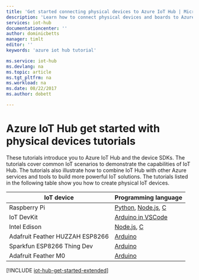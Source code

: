 ```yaml
---
title: 'Get started connecting physical devices to Azure IoT Hub | Microsoft Docs'
description: 'Learn how to connect physical devices and boards to Azure IoT Hub. Your devices can send telemetry to IoT Hub and IoT Hub can monitor and manage your devices.'
services: iot-hub
documentationcenter: ''
author: dominicbetts
manager: timlt
editor: ''
keywords: 'azure iot hub tutorial'

ms.service: iot-hub
ms.devlang: na
ms.topic: article
ms.tgt_pltfrm: na
ms.workload: na
ms.date: 08/22/2017
ms.author: dobett

---
```

# Azure IoT Hub get started with physical devices tutorials

These tutorials introduce you to Azure IoT Hub and the device SDKs. The tutorials cover common IoT scenarios to demonstrate the capabilities of IoT Hub. The tutorials also illustrate how to combine IoT Hub with other Azure services and tools to build more powerful IoT solutions. The tutorials listed in the following table show you how to create physical IoT devices.

| IoT device                       | Programming language |
|---------------------------------|----------------------|
| Raspberry Pi                    | [Python][Pi_Py], [Node.js][Pi_Nd], [C][Pi_C]  |
| IoT DevKit                      | [Arduino in VSCode][DevKit]     |
| Intel Edison                    | [Node.js][Ed_Nd], [C][Ed_C]           |
| Adafruit Feather HUZZAH ESP8266 | [Arduino][Hu_Ard]              |
| Sparkfun ESP8266 Thing Dev      | [Arduino][Th_Ard]              |
| Adafruit Feather M0             | [Arduino][M0_Ard]              |

[!INCLUDE [iot-hub-get-started-extended](../../includes/iot-hub-get-started-extended.md)]


[Pi_Nd]: iot-hub-raspberry-pi-kit-node-get-started.md
[Pi_C]: iot-hub-raspberry-pi-kit-c-get-started.md
[Pi_Py]: iot-hub-raspberry-pi-kit-python-get-started.md
[DevKit]: iot-hub-arduino-iot-devkit-az3166-get-started.md
[Ed_Nd]: iot-hub-intel-edison-kit-node-get-started.md
[Ed_C]: iot-hub-intel-edison-kit-c-get-started.md
[Hu_Ard]: iot-hub-arduino-huzzah-esp8266-get-started.md
[Th_Ard]: iot-hub-sparkfun-esp8266-thing-dev-get-started.md
[M0_Ard]: iot-hub-adafruit-feather-m0-wifi-kit-arduino-get-started.md
